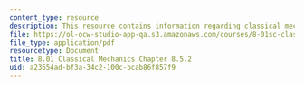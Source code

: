 ```yaml
---
content_type: resource
description: This resource contains information regarding classical mechanics.
file: https://ol-ocw-studio-app-qa.s3.amazonaws.com/courses/8-01sc-classical-mechanics-fall-2016/a23654adbf3a34c2100cbcab86f857f9_MIT8_01F16_chapter8.5.2.pdf
file_type: application/pdf
resourcetype: Document
title: 8.01 Classical Mechanics Chapter 8.5.2
uid: a23654ad-bf3a-34c2-100c-bcab86f857f9
---
```


